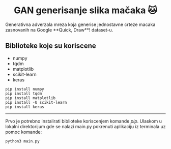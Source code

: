 <h1 align="center">GAN generisanje slika mačaka 🐱</h1>
Generativna adverzala mreza koja generise jednostavne crteze macaka zasnovanih na Google **Quick, Draw**! dataset-u. 

## Biblioteke koje su koriscene 
- numpy
- tqdm 
- matplotlib
- scikit-learn
- keras
```
pip install numpy
pip install tqdm
pip install matplotlib
pip install -U scikit-learn
pip install keras
```
---
Prvo je potrebno instalirati biblioteke koriscenjem komande _pip_.
Ulaskom u lokalni direktorijum gde se nalazi main.py pokrenuti aplikaciju iz terminala uz pomoc komande:

```
python3 main.py
```
